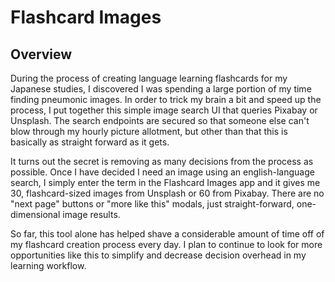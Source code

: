 # Flashcard Images

## Overview

During the process of creating language learning flashcards for my Japanese studies, I discovered I was spending a large portion of my time finding pneumonic images. In order to trick my brain a bit and speed up the process, I put together this simple image search UI that queries Pixabay or Unsplash. The search endpoints are secured so that someone else can't blow through my hourly picture allotment, but other than that this is basically as straight forward as it gets.

It turns out the secret is removing as many decisions from the process as possible. Once I have decided I need an image using an english-language search, I simply enter the term in the Flashcard Images app and it gives me 30, flashcard-sized images from Unsplash or 60 from Pixabay. There are no "next page" buttons or "more like this" modals, just straight-forward, one-dimensional image results.

So far, this tool alone has helped shave a considerable amount of time off of my flashcard creation process every day. I plan to continue to look for more opportunities like this to simplify and decrease decision overhead in my learning workflow.
